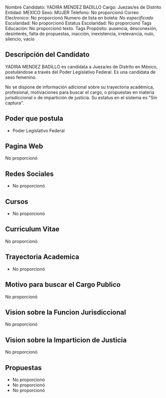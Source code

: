 Nombre Candidato: YADIRA MENDEZ BADILLO
Cargo: Juezas/es de Distrito
Entidad: MEXICO
Sexo: MUJER
Telefono: No proporcionó
Correo Electronico: No proporcionó
Numero de lista en boleta: *No especificado*
Escolaridad: No proporcionó
Estatus Escolaridad: No proporcionó
Tags Educación: No proporcionó texto.
Tags Propósito: ausencia, desconexión, desinterés, falta de propuestas, inacción, inexistencia, irrelevancia, nulo, silencio, vacío


## Descripción del Candidato 

YADIRA MENDEZ BADILLO es candidata a Jueza/es de Distrito en México, postulándose a través del Poder Legislativo Federal. Es una candidata de sexo femenino.

No se dispone de información adicional sobre su trayectoria académica, profesional, motivaciones para buscar el cargo, o propuestas en materia jurisdiccional o de impartición de justicia. Su estatus en el sistema es "Sin captura".


## Poder que postula

- Poder Legislativo Federal


## Pagina Web

No proporcionó


## Redes Sociales

- No proporcionó


## Cursos

- No proporcionó


## Curriculum Vitae

No proporcionó


## Trayectoria Academica

- No proporcionó


## Motivo para buscar el Cargo Publico

No proporcionó


## Vision sobre la Funcion Jurisdiccional

No proporcionó


## Vision sobre la Imparticion de Justicia

No proporcionó


## Propuestas

- No proporcionó
- No proporcionó
- No proporcionó

